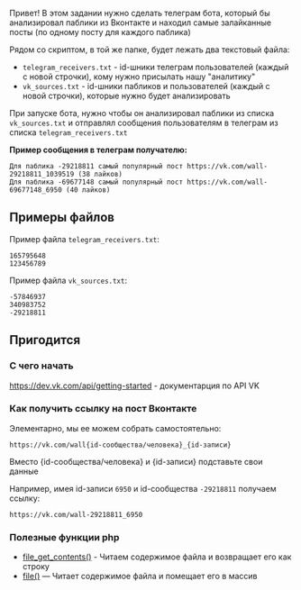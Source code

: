 Привет! В этом задании нужно сделать телеграм бота, который бы анализировал паблики из Вконтакте и находил самые залайканные посты (по одному посту для каждого паблика)

Рядом со скриптом, в той же папке, будет лежать два текстовый файла:
- `telegram_receivers.txt` - id-шники телеграм пользователей (каждый с новой строчки), кому нужно присылать нашу "аналитику"
- `vk_sources.txt` - id-шники пабликов и пользователей (каждый с новой строчки), которые нужно будет анализировать

При запуске бота, нужно чтобы он анализировал паблики из списка `vk_sources.txt` и отправлял сообщения пользователям в телеграм из списка `telegram_receivers.txt`

**Пример сообщения в телеграм получателю:**
```
Для паблика -29218811 самый популярный пост https://vk.com/wall-29218811_1039519 (38 лайков)
Для паблика -69677148 самый популярный пост https://vk.com/wall-69677148_6950 (40 лайков)
```

## Примеры файлов

Пример файла `telegram_receivers.txt`:
```
165795648
123456789
```

Пример файла `vk_sources.txt`:
```
-57846937
340983752
-29218811
```

## Пригодится

### С чего начать
https://dev.vk.com/api/getting-started - документарция по API VK

### Как получить ссылку на пост Вконтакте
Элементарно, мы ее можем собрать самостоятельно:
```
https://vk.com/wall{id-сообщества/человека}_{id-записи}
```
Вместо {id-сообщества/человека} и {id-записи} подставьте свои данные

Например, имея id-записи `6950` и id-сообщества `-29218811` получаем ссылку:
```
https://vk.com/wall-29218811_6950
```

### Полезные функции php
- [file_get_contents()](https://www.php.net/manual/ru/function.file-get-contents) - Читаем содержимое файла и возвращает его как строку
- [file()](https://www.php.net/manual/ru/function.file.php) — Читает содержимое файла и помещает его в массив

